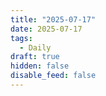 ```yaml
---
title: "2025-07-17"
date: 2025-07-17
tags:
  - Daily
draft: true
hidden: false
disable_feed: false
---
```


